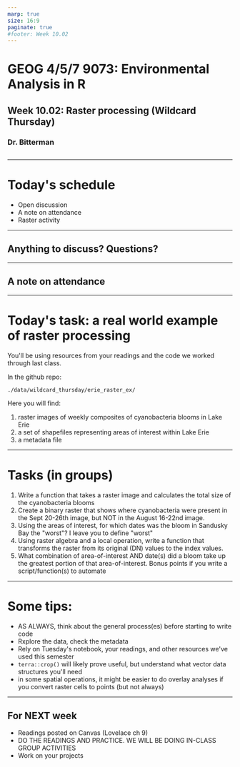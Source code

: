 ```yaml
---
marp: true
size: 16:9 
paginate: true
#footer: Week 10.02
---
```


# GEOG 4/5/7 9073: Environmental Analysis in R

## 

## Week 10.02: Raster processing (Wildcard Thursday)

### Dr. Bitterman

## 

---

# Today's schedule

- Open discussion
- A note on attendance
- Raster activity

---

## Anything to discuss? Questions?

---

## A note on attendance

---

# Today's task: a real world example of raster processing

You'll be using resources from your readings and the code we worked through last class.

In the github repo:

```
./data/wildcard_thursday/erie_raster_ex/
```

Here you will find:
1. raster images of weekly composites of cyanobacteria blooms in Lake Erie
2. a set of shapefiles representing areas of interest within Lake Erie
3. a metadata file

---

# Tasks (in groups)

1. Write a function that takes a raster image and calculates the total size of the cyanobacteria blooms
2. Create a binary raster that shows where cyanobacteria were present in the Sept 20-26th image, but NOT in the August 16-22nd image.
3. Using the areas of interest, for which dates was the bloom in Sandusky Bay the "worst"? I leave you to define "worst"
4. Using raster algebra and a local operation, write a function that transforms the raster from its original (DN) values to the index values.
5. What combination of area-of-interest AND date(s) did a bloom take up the greatest portion of that area-of-interest. Bonus points if you write a script/function(s) to automate

---

# Some tips:

- AS ALWAYS, think about the general process(es) before starting to write code
- Rxplore the data, check the metadata
- Rely on Tuesday's notebook, your readings, and other resources we've used this semester
- ```terra::crop()``` will likely prove useful, but understand what vector data structures you'll need
- in some spatial operations, it might be easier to do overlay analyses if you convert raster cells to points (but not always)


---

## For NEXT week

- Readings posted on Canvas (Lovelace ch 9)
- DO THE READINGS AND PRACTICE. WE WILL BE DOING IN-CLASS GROUP ACTIVITIES
- Work on your projects

